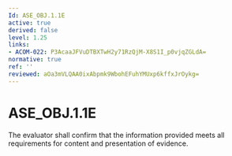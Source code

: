 ```yaml
---
Id: ASE_OBJ.1.1E
active: true
derived: false
level: 1.25
links:
- ACOM-022: P3AcaaJFVuDTBXTwH2y71RzQjM-X8S1I_p0vjqZGLdA=
normative: true
ref: ''
reviewed: aOa3mVLQAA0ixAbpmk9WbohEFuhYMUxp6kffxJrOykg=
---
```


# ASE_OBJ.1.1E

The evaluator shall confirm that the information provided meets all requirements for content and presentation of evidence.